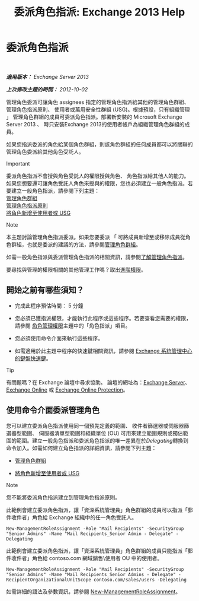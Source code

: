 ﻿---
title: '委派角色指派: Exchange 2013 Help'
TOCTitle: 委派角色指派
ms:assetid: ed2d00d9-90c9-49dc-ab8a-cd791569aeed
ms:mtpsurl: https://technet.microsoft.com/zh-tw/library/Dd351237(v=EXCHG.150)
ms:contentKeyID: 50474537
ms.date: 05/21/2018
mtps_version: v=EXCHG.150
ms.translationtype: MT
---

# 委派角色指派

 

_**適用版本：** Exchange Server 2013_

_**上次修改主題的時間：** 2012-10-02_

管理角色委派可讓角色 assignees 指定的管理角色指派給其他的管理角色群組、 管理角色指派原則、 使用者或萬用安全性群組 (USG)。根據預設，只有組織管理 」 管理角色群組的成員可委派角色指派。部署新安裝的 Microsoft Exchange Server 2013 、 時只安裝Exchange 2013的使用者帳戶為組織管理角色群組的成員。

如果您指派委派的角色給某個角色群組，則該角色群組的任何成員都可以將關聯的管理角色委派給其他角色受託人。

> [!IMPORTANT]  
> 委派角色指派不會授與角色受託人的權限授與角色、 角色指派給其他人的能力。如果您想要還可讓角色受託人角色來授與的權限，您也必須建立一般角色指派。若要建立一般角色指派，請參閱下列主題：<br />
> <a href="manage-role-groups-exchange-2013-help.md">管理角色群組</a><br />
> <a href="manage-role-assignment-policies-exchange-2013-help.md">管理角色指派原則</a><br />
> <a href="add-a-role-to-a-user-or-usg-exchange-2013-help.md">將角色新增至使用者或 USG</a>



> [!NOTE]  
> 本主題討論管理角色指派委派。如果您要委派 「 可將成員新增至或移除成員從角色群組，也就是委派的建議的方法，請參閱<a href="manage-role-groups-exchange-2013-help.md">管理角色群組</a>。




如需一般角色指派與委派管理角色指派的相關資訊，請參閱[了解管理角色指派](understanding-management-role-assignments-exchange-2013-help.md)。

要尋找與管理的權限相關的其他管理工作嗎？取出[進階權限](advanced-permissions-exchange-2013-help.md)。

## 開始之前有哪些須知？

  - 完成此程序預估時間： 5 分鐘

  - 您必須已獲指派權限，才能執行此程序或這些程序。若要查看您需要的權限，請參閱 [角色管理權限](role-management-permissions-exchange-2013-help.md)主題中的「角色指派」項目。

  - 您必須使用命令介面來執行這些程序。

  - 如需適用於此主題中程序的快速鍵相關資訊，請參閱 [Exchange 系統管理中心的鍵盤快速鍵](keyboard-shortcuts-in-the-exchange-admin-center-exchange-online-protection-help.md)。


> [!TIP]  
> 有問題嗎？在 Exchange 論壇中尋求協助。 論壇的網址為：<a href="https://go.microsoft.com/fwlink/p/?linkid=60612">Exchange Server</a>、 <a href="https://go.microsoft.com/fwlink/p/?linkid=267542">Exchange Online</a> 或 <a href="https://go.microsoft.com/fwlink/p/?linkid=285351">Exchange Online Protection</a>。




## 使用命令介面委派管理角色

您可以建立委派角色指派使用同一個預先定義的範圍、 收件者篩選器或伺服器篩選器型範圍、 伺服器清單型範圍和組織單位 (OU) 可用來建立範圍規則或獨佔範圍的範圍。建立一般角色指派和委派角色指派的唯一差異在於*Delegating*轉換到命令加入。如需如何建立角色指派的詳細資訊，請參閱下列主題：

  - [管理角色群組](manage-role-groups-exchange-2013-help.md)

  - [將角色新增至使用者或 USG](add-a-role-to-a-user-or-usg-exchange-2013-help.md)


> [!NOTE]  
> 您不能將委派角色指派建立到管理角色指派原則。




此範例會建立委派角色指派，讓「資深系統管理員」角色群組的成員可以指派「郵件收件者」角色給 Exchange 組織中的任一角色受託人。

    New-ManagementRoleAssignment -Role "Mail Recipients" -SecurityGroup "Senior Admins" -Name "Mail Recipients_Senior Admin - Delegate" -Delegating

此範例會建立委派角色指派，讓「資深系統管理員」角色群組的成員只能指派「郵件收件者」角色給 contoso.com 網域銷售\\使用者 OU 中的使用者。

    New-ManagementRoleAssignment -Role "Mail Recipients" -SecurityGroup "Senior Admins" -Name "Mail Recipients_Senior Admins - Delegate" -RecipientOrganizationalUnitScope contoso.com/sales/users -Delegating

如需詳細的語法及參數資訊，請參閱 [New-ManagementRoleAssignment](https://technet.microsoft.com/zh-tw/library/dd335193\(v=exchg.150\))。

